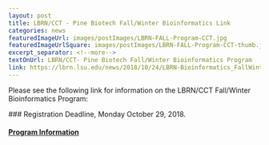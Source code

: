 ```yaml
--- 
layout: post
title: LBRN/CCT - Pine Biotech Fall/Winter Bioinformatics Link
categories: news
featuredImageUrl: images/postImages/LBRN-FALL-Program-CCT.jpg
featuredImageUrlSquare: images/postImages/LBRN-FALL-Program-CCT-thumb.jpg
excerpt_separator: <!--more-->
textOnUrl: LBRN/CCT- Pine Biotech Fall/Winter Bioinformatics Program
link: https://lbrn.lsu.edu/news/2018/10/24/LBRN-Bioinformatics_FallWinter_Program.html
--- 
```


<p>Please see the following link for information on the LBRN/CCT Fall/Winter Bioinformatics Program:</p>
### Registration Deadline, Monday October 29, 2018.

<!--more-->

#### <a href="https://lbrn.lsu.edu/news/2018/10/24/LBRN-Bioinformatics_FallWinter_Program.html">Program Information</a>